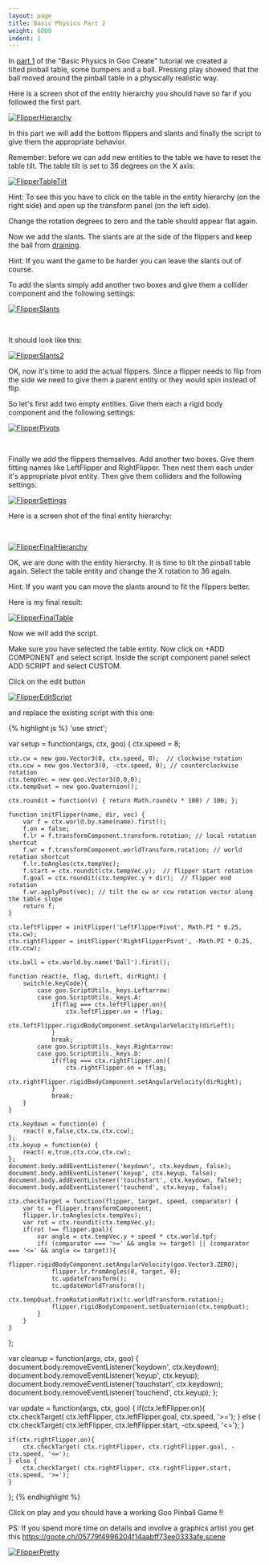 ```yaml
---
layout: page
title: Basic Physics Part 2
weight: 6000
indent: 1
---
```


In <a title="Basic Physics in Goo Create" href="http://www.goocreate.com/learn/basic-physics-in-goo-create/">part 1</a> of the "Basic Physics in Goo Create" tutorial we created a tilted pinball table, some bumpers and a ball. Pressing play showed that the ball moved around the pinball table in a physically realistic way.

Here is a screen shot of the entity hierarchy you should have so far if you followed the first part.

<a href="http://goocreate.com/wp-content/uploads/sites/3/2015/03/FlipperHierarchy.png"><img class="alignnone wp-image-1268 size-full" src="http://goocreate.com/wp-content/uploads/sites/3/2015/03/FlipperHierarchy.png" alt="FlipperHierarchy" /></a>

In this part we will add the bottom flippers and slants and finally the script to give them the appropriate behavior.

Remember: before we can add new entities to the table we have to reset the table tilt. The table tilt is set to 36 degrees on the X axis:

<a href="http://goocreate.com/wp-content/uploads/sites/3/2015/03/FlipperTableTilt.jpg"><img class="alignnone size-full wp-image-1269" src="http://goocreate.com/wp-content/uploads/sites/3/2015/03/FlipperTableTilt.jpg" alt="FlipperTableTilt" /></a>

Hint: To see this you have to click on the table in the entity hierarchy (on the right side) and open up the transform panel (on the left side).

Change the rotation degrees to zero and the table should appear flat again.

Now we add the slants. The slants are at the side of the flippers and keep the ball from <a href="https://en.wikipedia.org/wiki/Glossary_of_pinball_terms#D">draining</a>.

Hint: If you want the game to be harder you can leave the slants out of course.

To add the slants simply add another two boxes and give them a collider component and the following settings:

<a href="http://goocreate.com/wp-content/uploads/sites/3/2015/03/FlipperSlants.png"><img class="alignnone wp-image-1270 size-full" src="http://goocreate.com/wp-content/uploads/sites/3/2015/03/FlipperSlants.png" alt="FlipperSlants" /></a>

&nbsp;

It should look like this:

<a href="http://goocreate.com/wp-content/uploads/sites/3/2015/03/FlipperSlants2.jpg"><img class="alignnone size-medium wp-image-1271" src="http://goocreate.com/wp-content/uploads/sites/3/2015/03/FlipperSlants2-300x76.jpg" alt="FlipperSlants2" /></a>

OK, now it's time to add the actual flippers. Since a flipper needs to flip from the side we need to give them a parent entity or they would spin instead of flip.

So let's first add two empty entities. Give them each a rigid body component and the following settings:

<a href="http://goocreate.com/wp-content/uploads/sites/3/2015/03/FlipperPivots.png"><img class="alignnone wp-image-1272 size-full" src="http://goocreate.com/wp-content/uploads/sites/3/2015/03/FlipperPivots.png" alt="FlipperPivots" /></a>

&nbsp;

Finally we add the flippers themselves. Add another two boxes. Give them fitting names like LeftFlipper and RightFlipper. Then nest them each under it's appropriate pivot entity. Then give them colliders and the following settings:

<a href="http://goocreate.com/wp-content/uploads/sites/3/2015/03/FlipperSettings.png"><img class="alignnone wp-image-1273 size-full" src="http://goocreate.com/wp-content/uploads/sites/3/2015/03/FlipperSettings.png" alt="FlipperSettings" /></a>

Here is a screen shot of the final entity hierarchy:

&nbsp;

<a href="http://goocreate.com/wp-content/uploads/sites/3/2015/03/FlipperFinalHierarchy.jpg"><img class="alignnone wp-image-1274 size-full" src="http://goocreate.com/wp-content/uploads/sites/3/2015/03/FlipperFinalHierarchy.jpg" alt="FlipperFinalHierarchy" /></a>

OK, we are done with the entity hierarchy. It is time to tilt the pinball table again. Select the table entity and change the X rotation to 36 again.

Hint: If you want you can move the slants around to fit the flippers better.

Here is my final result:

<a href="http://goocreate.com/wp-content/uploads/sites/3/2015/03/FlipperFinalTable.jpg"><img class="alignnone wp-image-1275" src="http://goocreate.com/wp-content/uploads/sites/3/2015/03/FlipperFinalTable-780x1024.jpg" alt="FlipperFinalTable" /></a>

Now we will add the script.

Make sure you have selected the table entity. Now click on +ADD COMPONENT and select script. Inside the script component panel select ADD SCRIPT and select CUSTOM.

Click on the edit button

<a href="http://goocreate.com/wp-content/uploads/sites/3/2015/03/FlipperEditScript.jpg"><img class="alignnone size-full wp-image-1276" src="http://goocreate.com/wp-content/uploads/sites/3/2015/03/FlipperEditScript.jpg" alt="FlipperEditScript" /></a>

and replace the existing script with this one:

{% highlight js %}
'use strict';

var setup = function(args, ctx, goo) {
	ctx.speed = 8;

	ctx.cw = new goo.Vector3(0, ctx.speed, 0);  // clockwise rotation
	ctx.ccw = new goo.Vector3(0, -ctx.speed, 0); // counterclockwise rotation
	ctx.tempVec = new goo.Vector3(0,0,0);
	ctx.tempQuat = new goo.Quaternion();

	ctx.roundit = function(v) { return Math.round(v * 100) / 100; };

	function initFlipper(name, dir, vec) {
		var f = ctx.world.by.name(name).first();
		f.on = false;
		f.lr = f.transformComponent.transform.rotation; // local rotation shortcut
		f.wr = f.transformComponent.worldTransform.rotation; // world rotation shortcut
		f.lr.toAngles(ctx.tempVec);
		f.start = ctx.roundit(ctx.tempVec.y);  // flipper start rotation
		f.goal = ctx.roundit(ctx.tempVec.y + dir);  // flipper end rotation
		f.wr.applyPost(vec); // tilt the cw or ccw rotation vector along the table slope
		return f;
	}

	ctx.leftFlipper = initFlipper('LeftFlipperPivot', Math.PI * 0.25, ctx.cw);
	ctx.rightFlipper = initFlipper('RightFlipperPivot', -Math.PI * 0.25, ctx.ccw);

	ctx.ball = ctx.world.by.name('Ball').first();

	function react(e, flag, dirLeft, dirRight) {
		switch(e.keyCode){
			case goo.ScriptUtils._keys.Leftarrow:
			case goo.ScriptUtils._keys.A:
				if(flag === ctx.leftFlipper.on){
					ctx.leftFlipper.on = !flag;
					ctx.leftFlipper.rigidBodyComponent.setAngularVelocity(dirLeft);
				}
				break;
			case goo.ScriptUtils._keys.Rightarrow:
			case goo.ScriptUtils._keys.D:
				if(flag === ctx.rightFlipper.on){
					ctx.rightFlipper.on = !flag;
					ctx.rightFlipper.rigidBodyComponent.setAngularVelocity(dirRight);
				}
				break;
		}
	}

	ctx.keydown = function(e) {
		react( e,false,ctx.cw,ctx.ccw);
	};
	ctx.keyup = function(e) {
		react( e,true,ctx.ccw,ctx.cw);
	};
	document.body.addEventListener('keydown', ctx.keydown, false);
	document.body.addEventListener('keyup', ctx.keyup, false);
	document.body.addEventListener('touchstart', ctx.keydown, false);
	document.body.addEventListener('touchend', ctx.keyup, false);

	ctx.checkTarget = function(flipper, target, speed, comparator) {
		var tc = flipper.transformComponent;
		flipper.lr.toAngles(ctx.tempVec);
		var rot = ctx.roundit(ctx.tempVec.y);
		if(rot !== flipper.goal){
			var angle = ctx.tempVec.y + speed * ctx.world.tpf;
			if( (comparator === '>=' && angle >= target) || (comparator === '<=' && angle <= target)){
				flipper.rigidBodyComponent.setAngularVelocity(goo.Vector3.ZERO);
				flipper.lr.fromAngles(0, target, 0);
				tc.updateTransform();
				tc.updateWorldTransform();
				ctx.tempQuat.fromRotationMatrix(tc.worldTransform.rotation);
				flipper.rigidBodyComponent.setQuaternion(ctx.tempQuat);
			}
		}
	}
};

var cleanup = function(args, ctx, goo) {
	document.body.removeEventListener('keydown', ctx.keydown);
	document.body.removeEventListener('keyup', ctx.keyup);
	document.body.removeEventListener('touchstart', ctx.keydown);
	document.body.removeEventListener('touchend', ctx.keyup);
};

var update = function(args, ctx, goo) {
	if(ctx.leftFlipper.on){
		ctx.checkTarget( ctx.leftFlipper, ctx.leftFlipper.goal, ctx.speed, '>=');
	} else {
		ctx.checkTarget( ctx.leftFlipper, ctx.leftFlipper.start, -ctx.speed, '<=');
	}

	if(ctx.rightFlipper.on){
		ctx.checkTarget( ctx.rightFlipper, ctx.rightFlipper.goal, -ctx.speed, '<=');
	} else {
		ctx.checkTarget( ctx.rightFlipper, ctx.rightFlipper.start, ctx.speed, '>=');
	}
};
{% endhighlight %}

Click on play and you should have a working Goo Pinball Game !!

PS: If you spend more time on details and involve a graphics artist you get this <a href="https://goote.ch/05779f4996204f14aabff73ee0333afe.scene" target="_blank">https://goote.ch/05779f4996204f14aabff73ee0333afe.scene</a>

<a href="http://goocreate.com/wp-content/uploads/sites/3/2015/03/FlipperPretty.jpg"><img class="alignnone wp-image-1279 size-large" src="http://goocreate.com/wp-content/uploads/sites/3/2015/03/FlipperPretty-627x1024.jpg" alt="FlipperPretty" /></a>

